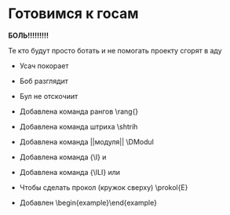 # Готовимся к госам

**БОЛЬ!!!!!!!!!**

Те кто будут просто ботать и не помогать проекту сгорят в аду

  - Усач покорает
  - Боб разглядит
  - Бул не отскочиит

  - Добавлена команда рангов \rang{}
  - Добавлена команда штриха \shtrih
  - Добавлена команда ||модуля|| \DModul
  - Добавлена команда {\I} и
  - Добавлена команда {\ILI} или
  - Чтобы сделать прокол (кружок сверху) \prokol{E}
  - Добавлен \begin{example}\end{example}
